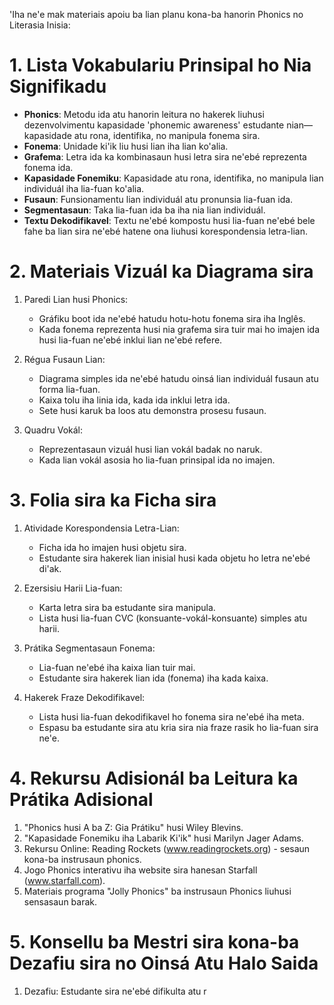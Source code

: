 'Iha ne'e mak materiais apoiu ba lian planu kona-ba hanorin Phonics no Literasia Inisia:

# 1. Lista Vokabulariu Prinsipal ho Nia Signifikadu

- **Phonics**: Metodu ida atu hanorin leitura no hakerek liuhusi dezenvolvimentu kapasidade 'phonemic awareness' estudante nian—kapasidade atu rona, identifika, no manipula fonema sira.
- **Fonema**: Unidade ki'ik liu husi lian iha lian ko'alia.
- **Grafema**: Letra ida ka kombinasaun husi letra sira ne'ebé reprezenta fonema ida.
- **Kapasidade Fonemiku**: Kapasidade atu rona, identifika, no manipula lian individuál iha lia-fuan ko'alia.
- **Fusaun**: Funsionamentu lian individuál atu pronunsia lia-fuan ida.
- **Segmentasaun**: Taka lia-fuan ida ba iha nia lian individuál.
- **Textu Dekodifikavel**: Textu ne'ebé kompostu husi lia-fuan ne'ebé bele fahe ba lian sira ne'ebé hatene ona liuhusi korespondensia letra-lian.

# 2. Materiais Vizuál ka Diagrama sira

1. Paredi Lian husi Phonics:
   - Gráfiku boot ida ne'ebé hatudu hotu-hotu fonema sira iha Inglês.
   - Kada fonema reprezenta husi nia grafema sira tuir mai ho imajen ida husi lia-fuan ne'ebé inklui lian ne'ebé refere.

2. Régua Fusaun Lian:
   - Diagrama simples ida ne'ebé hatudu oinsá lian individuál fusaun atu forma lia-fuan.
   - Kaixa tolu iha linia ida, kada ida inklui letra ida.
   - Sete husi karuk ba loos atu demonstra prosesu fusaun.

3. Quadru Vokál:
   - Reprezentasaun vizuál husi lian vokál badak no naruk.
   - Kada lian vokál asosia ho lia-fuan prinsipal ida no imajen.

# 3. Folia sira ka Ficha sira

1. Atividade Korespondensia Letra-Lian:
   - Ficha ida ho imajen husi objetu sira.
   - Estudante sira hakerek lian inisial husi kada objetu ho letra ne'ebé di'ak.

2. Ezersisiu Harii Lia-fuan:
   - Karta letra sira ba estudante sira manipula.
   - Lista husi lia-fuan CVC (konsuante-vokál-konsuante) simples atu harii.

3. Prátika Segmentasaun Fonema:
   - Lia-fuan ne'ebé iha kaixa lian tuir mai.
   - Estudante sira hakerek lian ida (fonema) iha kada kaixa.

4. Hakerek Fraze Dekodifikavel:
   - Lista husi lia-fuan dekodifikavel ho fonema sira ne'ebé iha meta.
   - Espasu ba estudante sira atu kria sira nia fraze rasik ho lia-fuan sira ne'e.

# 4. Rekursu Adisionál ba Leitura ka Prátika Adisional

1. "Phonics husi A ba Z: Gia Prátiku" husi Wiley Blevins.
2. "Kapasidade Fonemiku iha Labarik Ki'ik" husi Marilyn Jager Adams.
3. Rekursu Online: Reading Rockets (www.readingrockets.org) - sesaun kona-ba instrusaun phonics.
4. Jogo Phonics interativu iha website sira hanesan Starfall (www.starfall.com).
5. Materiais programa "Jolly Phonics" ba instrusaun Phonics liuhusi sensasaun barak.

# 5. Konsellu ba Mestri sira kona-ba Dezafiu sira no Oinsá Atu Halo Saida

1. Dezafiu: Estudante sira ne'ebé difikulta atu r